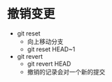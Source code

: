 撤销变更
===

  - git reset
    - 向上移动分支
    - git reset HEAD~1
  - git revert
    - git revert HEAD
    - 撤销的记录会对一个新的提交
